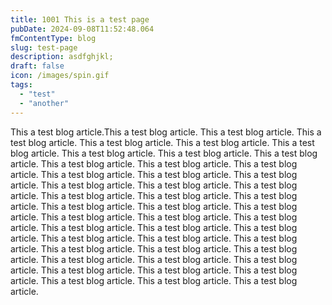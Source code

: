 ```yaml
---
title: 1001 This is a test page
pubDate: 2024-09-08T11:52:48.064
fmContentType: blog
slug: test-page
description: asdfghjkl;
draft: false
icon: /images/spin.gif
tags:
  - "test"
  - "another"
---
```


This a test blog article.This a test blog article. This a test blog article. This a test blog article. This a test blog article. This a test blog article. This a test blog article. This a test blog article. This a test blog article. This a test blog article. This a test blog article. This a test blog article. This a test blog article. This a test blog article. This a test blog article. This a test blog article. This a test blog article. This a test blog article. This a test blog article. This a test blog article. This a test blog article. This a test blog article. This a test blog article. This a test blog article. This a test blog article. This a test blog article. This a test blog article. This a test blog article. This a test blog article. This a test blog article. This a test blog article. This a test blog article. This a test blog article. This a test blog article. This a test blog article. This a test blog article. This a test blog article. This a test blog article. This a test blog article. This a test blog article. This a test blog article. This a test blog article. This a test blog article. This a test blog article. This a test blog article. This a test blog article.
